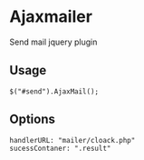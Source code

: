 # Ajaxmailer
Send mail jquery plugin

## Usage
```
$("#send").AjaxMail();
```
## Options
```
handlerURL: "mailer/cloack.php"
sucessContaner: ".result"
```